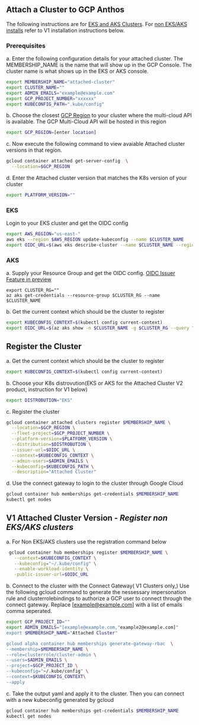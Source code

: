 ## Attach a Cluster to GCP Anthos

The following instructions are for [EKS and AKS Clusters](https://cloud.google.com/anthos/clusters/docs/multi-cloud/attached). For [non EKS/AKS installs](https://cloud.google.com/anthos/clusters/docs/multi-cloud/attached/previous-generation/how-to/attach-kubernetes-clusters#attach-aks-kind-openshift-and-other-clusters) refer to V1 installation instructions below. 

### Prerequisites 
a. Enter the following configuration details for your attached cluster. The MEMBERSHIP_NAME is the name that will show up in the GCP Console. The cluster name is what shows up in the EKS or AKS console. 
```bash
export MEMBERSHIP_NAME="attached-cluster" 
export CLUSTER_NAME=""
export ADMIN_EMAILS="example@example.com"
export GCP_PROJECT_NUMBER="xxxxxx"
export KUBECONFIG_PATH=".kube/config"
```
b. Choose the closest [GCP Region](https://cloud.google.com/anthos/clusters/docs/multi-cloud/attached/eks/reference/supported-regions) to your cluster where the multi-cloud API is available. The GCP Multi-Cloud API will be hosted in this region
```sh
export GCP_REGION=[enter location]
```
c. Now execute the following command to view avaiable Attached cluster versions in that region. 

```sh
gcloud container attached get-server-config  \
  --location=$GCP_REGION
  ```
 d. Enter the Attached cluster version that matches the K8s version of your  cluster
```sh
export PLATFORM_VERSION=""
```

###  EKS 
Login to your EKS cluster and get the OIDC config
```bash
export AWS_REGION="us-east-"
aws eks --region $AWS_REGION update-kubeconfig --name $CLUSTER_NAME
export OIDC_URL=$(aws eks describe-cluster --name $CLUSTER_NAME --region $AWS_REGION --query "cluster.identity.oidc.issuer" --output text)

```

### AKS 
a. Supply your Resource Group and get the OIDC config.  [OIDC Issuer Feature in preview](https://docs.microsoft.com/en-us/azure/aks/cluster-configuration#register-the-enableoidcissuerpreview-feature-flag)
```
export CLUSTER_RG=""
az aks get-credentials --resource-group $CLUSTER_RG --name $CLUSTER_NAME
```
b. Get the current context which should be the cluster to register
```bash
export KUBECONFIG_CONTEXT=$(kubectl config current-context) 
export OIDC_URL=$(az aks show -n $CLUSTER_NAME -g $CLUSTER_RG --query "oidcIssuerProfile.issuerUrl" -otsv)
```

## Register the Cluster
a. Get the current context which should be the cluster to register
```bash
export KUBECONFIG_CONTEXT=$(kubectl config current-context) 
```

b. Choose your K8s distrovution(EKS or AKS for the Attached Cluster V2 product, instruction for V1 below)

```sh
export DISTROBUTION="EKS"
```

c. Register the cluster
```sh
gcloud container attached clusters register $MEMBERSHIP_NAME \
  --location=$GCP_REGION \
  --fleet-project=$GCP_PROJECT_NUMBER \
  --platform-version=$PLATFORM_VERSION \
  --distribution=$DISTROBUTION \
  --issuer-url=$OIDC_URL \
  --context=$KUBECONFIG_CONTEXT \
  --admin-users=$ADMIN_EMAILS \
  --kubeconfig=$KUBECONFIG_PATH \
  --description="Attached Cluster"
```
d. Use the connect gateway to login to the cluster through Google Cloud

```bash
gcloud container hub memberships get-credentials $MEMBERSHIP_NAME
kubectl get nodes
```
## V1 Attached Cluster Version - *Register non EKS/AKS clusters*

a. For Non EKS/AKS clusters use the registration command below

```bash
 gcloud container hub memberships register $MEMBERSHIP_NAME \
   --context=$KUBECONFIG_CONTEXT \
   --kubeconfig="~/.kube/config" \
   --enable-workload-identity \
   -public-issuer-url=$OIDC_URL
```


b.  Connect to the cluster with the Connect Gateway( V1 Clusters only,)
Use the following gcloud command to generate the nessessary impersonation rule and clusterrolebindings to authorize a GCP user to connect through the connect gateway. Replace [example@example.com] with a list of emails comma seperated. 

```bash
export GCP_PROJECT_ID=""
export ADMIN_EMAILS="[example@example.com,"example2@example.com]"
export $MEMBERSHIP_NAME="Attached Cluster"

gcloud alpha container hub memberships generate-gateway-rbac  \
--membership=$MEMBERSHIP_NAME \
--role=clusterrole/cluster-admin \
--users=$ADMIN_EMAILS \
--project=$GCP_PROJECT_ID \
--kubeconfig="~/.kube/config" \
--context=$KUBECONFIG_CONTEXT\
--apply
```

c. Take the output yaml and apply it to the cluster. Then you can connect with a new kubeconfig generated by gcloud
```bash
gcloud container hub memberships get-credentials $MEMBERSHIP_NAME
kubectl get nodes
```
